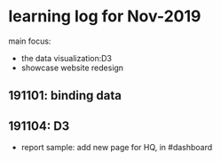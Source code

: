 # learning log for Nov-2019  
main focus:  
* the data visualization:D3  
* showcase website redesign  


## 191101: binding data  

## 191104: D3  
* report sample: add new page for HQ,
in #dashboard  
